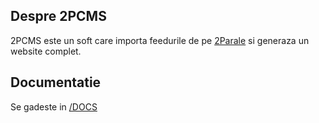 ## Despre 2PCMS 

2PCMS este un soft care importa feedurile de pe [2Parale](http://www.2parale.ro/feeds/) si generaza un website complet.

## Documentatie

Se gadeste in [/DOCS](/DOCS)